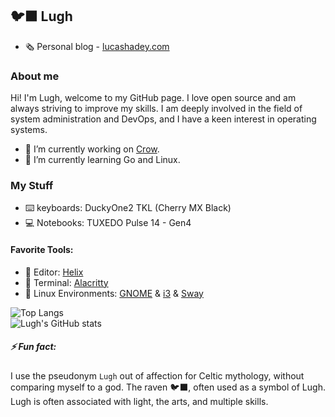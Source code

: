 ## 🐦‍⬛ Lugh

- :newspaper_roll: Personal blog - [lucashadey.com](https://lucashadey.com)

### About me

Hi! I'm Lugh, welcome to my GitHub page. I love open source and am always striving to improve my skills. I am deeply involved in the field of system administration and DevOps, and I have a keen interest in operating systems.

- 🔭 I’m currently working on [Crow](https://github.com/ARTSYS-H/crow).
- 🌱 I’m currently learning Go and Linux.

### My Stuff

- :keyboard: keyboards: DuckyOne2 TKL (Cherry MX Black)
- :computer: Notebooks: TUXEDO Pulse 14 - Gen4 

#### Favorite Tools:

- :scroll: Editor: [Helix](https://helix-editor.com/)
- :rocket: Terminal: [Alacritty](https://alacritty.org/)
- :penguin: Linux Environments: [GNOME](https://www.gnome.org/) & [i3](https://i3wm.org/) & [Sway](https://swaywm.org/)

<div align="left">
  <img src="https://github-readme-stats.vercel.app/api/top-langs/?username=ARTSYS-H&layout=compact" alt="Top Langs">
</div>
<div align="left">
  <img src="https://github-readme-stats.vercel.app/api?username=ARTSYS-H&show_icons=true" alt="Lugh's GitHub stats">
</div>
<!-- 
<div align="left">
  <img src="./funny_gopher.gif" alt="Funny Gopher">
</div>
-->

##### ⚡ Fun fact: 

I use the pseudonym `Lugh` out of affection for Celtic mythology, without comparing myself to a god. The raven 🐦‍⬛, often used as a symbol of Lugh. Lugh is often associated with light, the arts, and multiple skills.

<!--
**ARTSYS-H/ARTSYS-H** is a ✨ _special_ ✨ repository because its `README.md` (this file) appears on your GitHub profile.

Here are some ideas to get you started:

- 🔭 I’m currently working on ...
- 🌱 I’m currently learning ...
- 👯 I’m looking to collaborate on ...
- 🤔 I’m looking for help with ...
- 💬 Ask me about ...
- 📫 How to reach me: ...
- 😄 Pronouns: ...
-->

